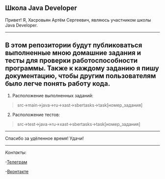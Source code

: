 **Школа Java Developer**
---
Привет! Я, Хасровьян Артём Сергеевич, являюсь участником школы Java Developer.

---
В этом репозитории будут публиковаться выполненные мною домашние задания и тесты 
для проверки работоспособности программы. Также к каждому заданию я пишу документацию,
чтобы другим пользователям было легче понять работу кода.
---
1. Расположение выполненных заданий: 
>src->main->java->ru->xast->sbertasks->task[номер_задания]
2. Расположение тестов:
>src->test->java->ru->xast->sbertasks->task[номер_задания]
---
Спасибо за удёленное время! Удачи!

---
_Контакты_:

-[Телеграм](https://t.me/mamin_biker)

-[Вконтакте](https://vk.com/mamin.biker)


